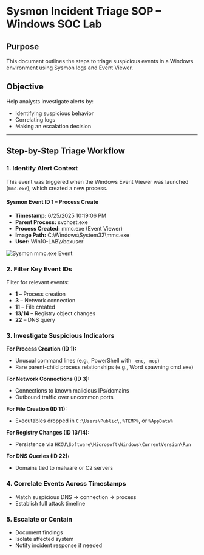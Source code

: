 # Sysmon Incident Triage SOP – Windows SOC Lab

## Purpose  
This document outlines the steps to triage suspicious events in a Windows environment using Sysmon logs and Event Viewer.

## Objective  
Help analysts investigate alerts by:  
- Identifying suspicious behavior  
- Correlating logs  
- Making an escalation decision  

---

## Step-by-Step Triage Workflow  

### 1. Identify Alert Context  
This event was triggered when the Windows Event Viewer was launched (`mmc.exe`), which created a new process.

#### Sysmon Event ID 1 – Process Create

- **Timestamp:** 6/25/2025 10:19:06 PM  
- **Parent Process:** svchost.exe  
- **Process Created:** mmc.exe (Event Viewer)  
- **Image Path:** C:\Windows\System32\mmc.exe  
- **User:** Win10-LAB\vboxuser  

![Sysmon mmc.exe Event](https://raw.githubusercontent.com/Ataswat/soc-home-lab/main/sysmon_event_mmc.png)


### 2. Filter Key Event IDs  
Filter for relevant events:  
- **1** – Process creation  
- **3** – Network connection  
- **11** – File created  
- **13/14** – Registry object changes  
- **22** – DNS query  

### 3. Investigate Suspicious Indicators  
**For Process Creation (ID 1):**  
- Unusual command lines (e.g., PowerShell with `-enc`, `-nop`)  
- Rare parent-child process relationships (e.g., Word spawning cmd.exe)  

**For Network Connections (ID 3):**  
- Connections to known malicious IPs/domains  
- Outbound traffic over uncommon ports  

**For File Creation (ID 11):**  
- Executables dropped in `C:\Users\Public\`, `%TEMP%`, or `%AppData%`  

**For Registry Changes (ID 13/14):**  
- Persistence via `HKCU\Software\Microsoft\Windows\CurrentVersion\Run`  

**For DNS Queries (ID 22):**  
- Domains tied to malware or C2 servers  

### 4. Correlate Events Across Timestamps  
- Match suspicious DNS → connection → process  
- Establish full attack timeline  

### 5. Escalate or Contain  
- Document findings  
- Isolate affected system  
- Notify incident response if needed  
